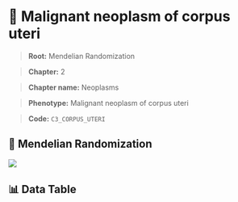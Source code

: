 # 🧪 Malignant neoplasm of corpus uteri

> **Root:** Mendelian Randomization

> **Chapter:** 2  

> **Chapter name:** Neoplasms

> **Phenotype:** Malignant neoplasm of corpus uteri  

> **Code:** `C3_CORPUS_UTERI`

## 🧬 Mendelian Randomization  

<img src="/MR/Figures/Forward/C3_CORPUS_UTERI.png"/>

## 📊 Data Table

<CsvTableMRF src="/MR_Data/Forward/C3_CORPUS_UTERI.csv"/>
